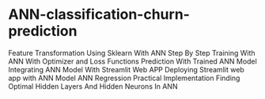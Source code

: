 # ANN-classification-churn-prediction
 Feature Transformation Using Sklearn With ANN
 Step By Step Training With ANN With Optimizer and Loss Functions
 Prediction With Trained ANN Model
 Integrating ANN Model With Streamlit Web APP
Deploying Streamlit web app with ANN Model
 ANN Regression Practical Implementation
 Finding Optimal Hidden Layers And Hidden Neurons In ANN
